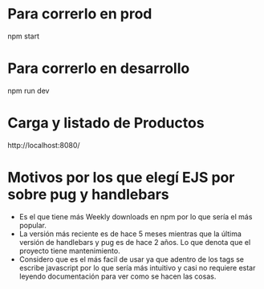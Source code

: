 # Para correrlo en prod

npm start

# Para correrlo en desarrollo

npm run dev

# Carga y listado de Productos
http://localhost:8080/

# Motivos por los que elegí EJS por sobre pug y handlebars
- Es el que tiene más Weekly downloads en npm por lo que sería el más popular.
- La versión más reciente es de hace 5 meses mientras que la última versión de handlebars y pug es de hace 2 años. Lo que denota que el proyecto tiene mantenimiento.
- Considero que es el más facil de usar ya que adentro de los tags se escribe javascript por lo que sería más intuitivo y casi no requiere estar leyendo documentación para ver como se hacen las cosas.